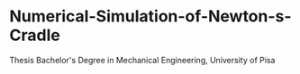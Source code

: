 # Numerical-Simulation-of-Newton-s-Cradle

Thesis Bachelor's Degree in Mechanical Engineering, University of Pisa

